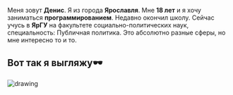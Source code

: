 Меня зовут **Денис**. Я из города **Ярославля**. Мне **18 лет** и я хочу заниматься **программированием**. Недавно окончил школу.
Сейчас учусь в **ЯрГУ** на факультете социально-политических наук, специальность: Публичная политика. Это абсолютно разные сферы, но мне интересно то и то.

## Вот так я выгляжу🕶️

<img src="https://sun9-35.userapi.com/impg/qlmutoxX7L01Ej6q130qaLOWuZokyRRvJ7q9EQ/AK7ozcisfIg.jpg?size=810x1080&quality=96&sign=1388e5434bf8e312755184c028522594&type=album" alt="drawing" />
